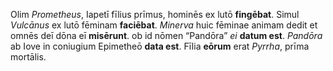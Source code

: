 Olim *Prometheus*, Iapetī fīlius prīmus, hominēs ex lutō **fingēbat**. 
Simul *Vulcānus* ex lutō fēminam **faciēbat**. 
*Minerva* huic fēminae animam dedit et omnēs deī dōna eī **misērunt**. 
ob id nōmen “Pandōra” *ei* **datum est**. 
*Pandōra* ab Iove in coniugium Epimetheō **data est**. 
Fīlia **eōrum** erat *Pyrrha*, prīma mortālis.
